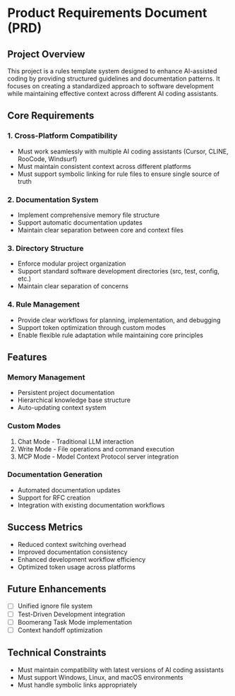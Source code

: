 # Product Requirements Document (PRD)

## Project Overview
This project is a rules template system designed to enhance AI-assisted coding by providing structured guidelines and documentation patterns. It focuses on creating a standardized approach to software development while maintaining effective context across different AI coding assistants.

## Core Requirements

### 1. Cross-Platform Compatibility
- Must work seamlessly with multiple AI coding assistants (Cursor, CLINE, RooCode, Windsurf)
- Must maintain consistent context across different platforms
- Must support symbolic linking for rule files to ensure single source of truth

### 2. Documentation System
- Implement comprehensive memory file structure
- Support automatic documentation updates
- Maintain clear separation between core and context files

### 3. Directory Structure
- Enforce modular project organization
- Support standard software development directories (src, test, config, etc.)
- Maintain clear separation of concerns

### 4. Rule Management
- Provide clear workflows for planning, implementation, and debugging
- Support token optimization through custom modes
- Enable flexible rule adaptation while maintaining core principles

## Features

### Memory Management
- Persistent project documentation
- Hierarchical knowledge base structure
- Auto-updating context system

### Custom Modes
1. Chat Mode - Traditional LLM interaction
2. Write Mode - File operations and command execution
3. MCP Mode - Model Context Protocol server integration

### Documentation Generation
- Automated documentation updates
- Support for RFC creation
- Integration with existing documentation workflows

## Success Metrics
- Reduced context switching overhead
- Improved documentation consistency
- Enhanced development workflow efficiency
- Optimized token usage across platforms

## Future Enhancements
- [ ] Unified ignore file system
- [ ] Test-Driven Development integration
- [ ] Boomerang Task Mode implementation
- [ ] Context handoff optimization

## Technical Constraints
- Must maintain compatibility with latest versions of AI coding assistants
- Must support Windows, Linux, and macOS environments
- Must handle symbolic links appropriately